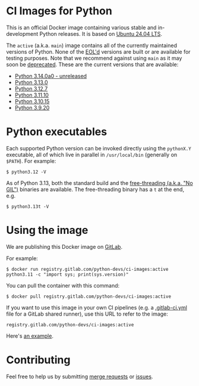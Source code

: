 # CI Images for Python

This is an official Docker image containing various stable and in-development
Python releases.  It is based on [Ubuntu 24.04 LTS](http://releases.ubuntu.com/24.04/).

The `active` (a.k.a. `main`) image contains all of the currently maintained
versions of Python. None of the [EOL'd](https://endoflife.date/python)
versions are built or are available for testing purposes. Note that we
recommend against using `main` as it may soon be
[deprecated](https://gitlab.com/python-devs/ci-images/-/issues/20).  These are
the current versions that are available:

<!---
It would be great if we could create this list dynamically, since it's the we already auto-detect the active
versions from the git tags.  For now, when new versions come out, I just edit this list manually, using the
GitLab web UI.
--->

* [Python 3.14.0a0 - unreleased](https://github.com/python/cpython)
* [Python 3.13.0](https://www.python.org/downloads/release/python-3130/)
* [Python 3.12.7](https://www.python.org/downloads/release/python-3127/)
* [Python 3.11.10](https://www.python.org/downloads/release/python-31110/)
* [Python 3.10.15](https://www.python.org/downloads/release/python-31015/)
* [Python 3.9.20](https://www.python.org/downloads/release/python-3920/)

# Python executables

Each supported Python version can be invoked directly using the `pythonX.Y` executable, all of which live in
parallel in `/usr/local/bin` (generally on `$PATH`).  For example:

```
$ python3.12 -V
```

As of Python 3.13, both the standard build and the [free-threading (a.k.a. "No
GIL")](https://py-free-threading.github.io/) binaries are available.  The
free-threading binary has a `t` at the end, e.g.

```
$ python3.13t -V
```

# Using the image

We are publishing this Docker image on
[GitLab](https://gitlab.com/python-devs/ci-images/container_registry).

For example:

```
$ docker run registry.gitlab.com/python-devs/ci-images:active python3.11 -c "import sys; print(sys.version)"
```

You can pull the container with this command:

```
$ docker pull registry.gitlab.com/python-devs/ci-images:active
```

If you want to use this image in your own CI pipelines (e.g. a
[.gitlab-ci.yml](https://gitlab.com/help/ci/yaml/README.md) file for a GitLab
shared runner), use this URL to refer to the image:

```
registry.gitlab.com/python-devs/ci-images:active
```

Here's [an example](https://gitlab.com/warsaw/gitlab-ci/-/blob/main/common-gitlab-ci.yml#L45).

# Contributing

Feel free to help us by submitting
[merge requests](https://gitlab.com/python-devs/ci-images/merge_requests) or
[issues](https://gitlab.com/python-devs/ci-images/issues).
